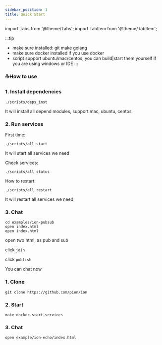```yaml
---
sidebar_position: 1
title: Quick Start
---
```

import Tabs from '@theme/Tabs';
import TabItem from '@theme/TabItem';

:::tip
* make sure installed: git make golang
* make sure docker installed if you use docker
* script support ubuntu/mac/centos, you can build|start them yourself if you are using windows or IDE 
:::

### ☕️How to use
<Tabs className="unique-tabs">
  <TabItem value="source" label="source" default>

### 1. Install dependencies

```
./scripts/deps_inst
```

It will install all depend modules, support mac, ubuntu, centos


### 2. Run services

First time:

```
./scripts/all start
```

It will start all services we need

Check services:

```
./scripts/all status
```

How to restart:
```
./scripts/all restart
```

It will restart all services we need


### 3. Chat 

```
cd examples/ion-pubsub
open index.html
open index.html

```
open two html, as pub and sub

click `join`

click `publish`

You can chat now

    
  </TabItem>
  <TabItem value="docker" label="docker">


### 1. Clone

```
git clone https://github.com/pion/ion
```

### 2. Start

```
make docker-start-services
```


### 3. Chat

```
open example/ion-echo/index.html
```

  </TabItem>
</Tabs>
